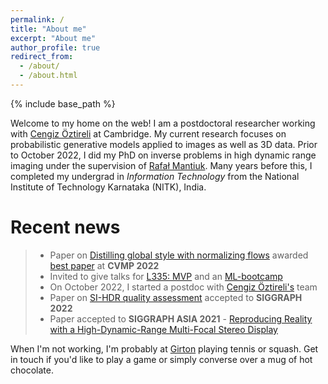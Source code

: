 ```yaml
---
permalink: /
title: "About me"
excerpt: "About me"
author_profile: true
redirect_from: 
  - /about/
  - /about.html
---
```


{% include base_path %}

Welcome to my home on the web! I am a postdoctoral researcher working with <a href="https://www.cl.cam.ac.uk/~aco41/" target="_blank">Cengiz Öztireli</a> at Cambridge. My current research focuses on probabilistic generative models applied to images as well as 3D data. Prior to October 2022, I did my PhD on inverse problems in high dynamic range imaging under the supervision of <a href="https://www.cl.cam.ac.uk/~rkm38/" target="_blank">Rafał Mantiuk</a>. Many years before this, I completed my undergrad in *Information Technology* from the National Institute of Technology Karnataka (NITK), India.

# Recent news
> * Paper on <a href="https://arxiv.org/abs/2209.15165" target="_blank">Distilling global style with normalizing flows</a> awarded <a href="https://twitter.com/CVMP/status/1598765125506600960">best paper</a> at **CVMP 2022**
> * Invited to give talks for [L335: MVP](https://paramhanji.github.io/talks/2022-11-09-mvp) and an [ML-bootcamp](https://paramhanji.github.io/talks/2022-10-26-ml-bootcamp)
> * On October 2022, I started a postdoc with <a href="https://www.cl.cam.ac.uk/~aco41/" target="_blank">Cengiz Öztireli's</a> team
> * Paper on <a href="https://www.cl.cam.ac.uk/research/rainbow/projects/sihdr_benchmark/" target="_blank">SI-HDR quality assessment</a> accepted to **SIGGRAPH 2022**
> * Paper accepted to **SIGGRAPH ASIA 2021** - <a href="https://www.cl.cam.ac.uk/research/rainbow/projects/hdrmfs/" target="_blank">Reproducing Reality with a High-Dynamic-Range Multi-Focal Stereo Display</a>

When I'm not working, I'm probably at <a href="https://www.girton.cam.ac.uk/" target="_blank">Girton</a> playing tennis or squash. Get in touch if you'd like to play a game or simply converse over a mug of hot chocolate.
